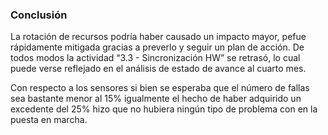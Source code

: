 ### Conclusión

La rotación de recursos podría haber causado un impacto mayor, pefue rápidamente mitigada gracias a preverlo y seguir un plan de acción. De todos modos la actividad “3.3 - Sincronización HW” se retrasó, lo cual puede verse reflejado en el análisis de estado de avance al cuarto mes.

Con respecto a los sensores si bien se esperaba que el número de fallas sea bastante menor al 15% igualmente el hecho de haber adquirido un excedente del 25% hizo que no hubiera ningún tipo de problema con en la puesta en marcha.